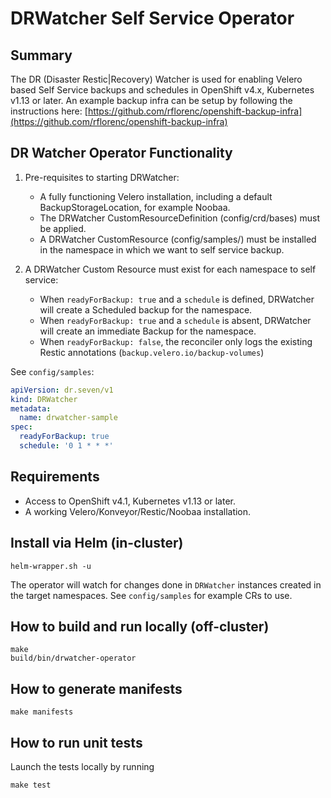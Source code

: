 # DRWatcher Self Service Operator

## Summary

The DR (Disaster Restic|Recovery) Watcher is used for enabling Velero based Self Service backups and schedules in OpenShift v4.x, Kubernetes v1.13 or later.
An example backup infra can be setup by following the instructions here: [https://github.com/rflorenc/openshift-backup-infra](https://github.com/rflorenc/openshift-backup-infra)

## DR Watcher Operator Functionality

1. Pre-requisites to starting DRWatcher:
    + A fully functioning Velero installation, including a default BackupStorageLocation, for example Noobaa.
    + The DRWatcher CustomResourceDefinition (config/crd/bases) must be applied.
    + A DRWatcher CustomResource (config/samples/) must be installed in the namespace in which we want to self service backup.

2. A DRWatcher Custom Resource must exist for each namespace to self service:
    + When `readyForBackup: true` and a `schedule` is defined, DRWatcher will create a Scheduled backup for the namespace.
    + When `readyForBackup: true` and a `schedule` is absent, DRWatcher will create an immediate Backup for the namespace.
    + When `readyForBackup: false`, the reconciler only logs the existing Restic annotations (`backup.velero.io/backup-volumes`)

See `config/samples`:

```yaml
apiVersion: dr.seven/v1
kind: DRWatcher
metadata:
  name: drwatcher-sample
spec:
  readyForBackup: true
  schedule: '0 1 * * *'
```

## Requirements

+ Access to OpenShift v4.1, Kubernetes v1.13 or later.
+ A working Velero/Konveyor/Restic/Noobaa installation.

## Install via Helm (in-cluster)

```shell
helm-wrapper.sh -u
```

The operator will watch for changes done in `DRWatcher` instances created in the target namespaces.
See `config/samples` for example CRs to use.

## How to build and run locally (off-cluster)

```shell
make 
build/bin/drwatcher-operator
```

## How to generate manifests

```shell
make manifests
```

## How to run unit tests

Launch the tests locally by running

```shell
make test
```
